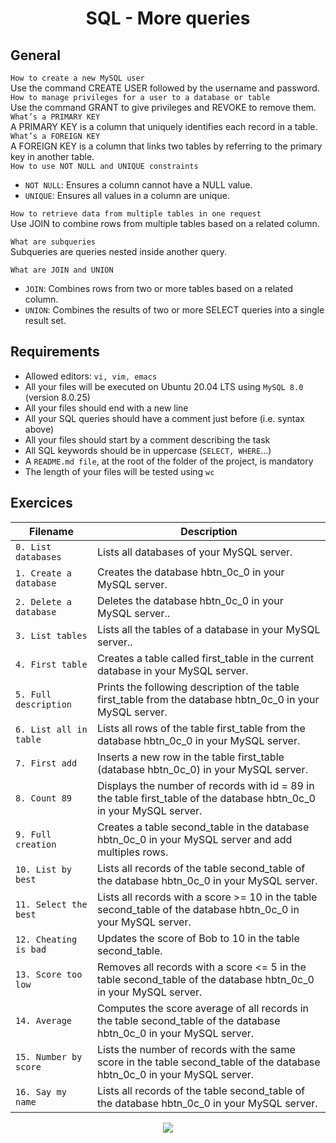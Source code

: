 <div align= "center">
  <h1>SQL - More queries</h1>
</div>

## General
`How to create a new MySQL user`  
Use the command CREATE USER followed by the username and password.  
`How to manage privileges for a user to a database or table`  
Use the command GRANT to give privileges and REVOKE to remove them.  
`What’s a PRIMARY KEY`  
A PRIMARY KEY is a column that uniquely identifies each record in a table.  
`What’s a FOREIGN KEY`  
A FOREIGN KEY is a column that links two tables by referring to the primary key in another table.  
`How to use NOT NULL and UNIQUE constraints`    
- `NOT NULL`: Ensures a column cannot have a NULL value.  
- `UNIQUE`: Ensures all values in a column are unique.

`How to retrieve data from multiple tables in one request`  
Use JOIN to combine rows from multiple tables based on a related column.

`What are subqueries`  
Subqueries are queries nested inside another query.

`What are JOIN and UNION`
- `JOIN`: Combines rows from two or more tables based on a related column.
- `UNION`: Combines the results of two or more SELECT queries into a single result set.

## Requirements

- Allowed editors: `vi, vim, emacs`
- All your files will be executed on Ubuntu 20.04 LTS using `MySQL 8.0` (version 8.0.25)
- All your files should end with a new line
- All your SQL queries should have a comment just before (i.e. syntax above)
- All your files should start by a comment describing the task
- All SQL keywords should be in uppercase (`SELECT, WHERE`…)
- A `README.md file`, at the root of the folder of the project, is mandatory
- The length of your files will be tested using `wc`

## Exercices

| Filename | Description |
| -------- | ----------- |
| `0. List databases` | Lists all databases of your MySQL server.|
| `1. Create a database` | Creates the database hbtn_0c_0 in your MySQL server.|
| `2. Delete a database` | Deletes the database hbtn_0c_0 in your MySQL server..|
| `3. List tables` | Lists all the tables of a database in your MySQL server..|
| `4. First table` | Creates a table called first_table in the current database in your MySQL server.|
| `5. Full description` | Prints the following description of the table first_table from the database hbtn_0c_0 in your MySQL server.|
| `6. List all in table ` | Lists all rows of the table first_table from the database hbtn_0c_0 in your MySQL server. |
| `7. First add ` | Inserts a new row in the table first_table (database hbtn_0c_0) in your MySQL server. |
| `8. Count 89 ` | Displays the number of records with id = 89 in the table first_table of the database hbtn_0c_0 in your MySQL server.|
| `9. Full creation` | Creates a table second_table in the database hbtn_0c_0 in your MySQL server and add multiples rows.|
| `10. List by best ` | Lists all records of the table second_table of the database hbtn_0c_0 in your MySQL server.|
| `11. Select the best ` | Lists all records with a score >= 10 in the table second_table of the database hbtn_0c_0 in your MySQL server.|
| `12. Cheating is bad ` | Updates the score of Bob to 10 in the table second_table.|
| `13. Score too low ` | Removes all records with a score <= 5 in the table second_table of the database hbtn_0c_0 in your MySQL server.|
| `14. Average ` | Computes the score average of all records in the table second_table of the database hbtn_0c_0 in your MySQL server.|
| `15. Number by score ` | Lists the number of records with the same score in the table second_table of the database hbtn_0c_0 in your MySQL server. |
| `16. Say my name ` | Lists all records of the table second_table of the database hbtn_0c_0 in your MySQL server. |



<p align="center">
  <img src="https://i.imgur.com/J1oVLId.jpeg" name="logo Holberton"/>
</p>
